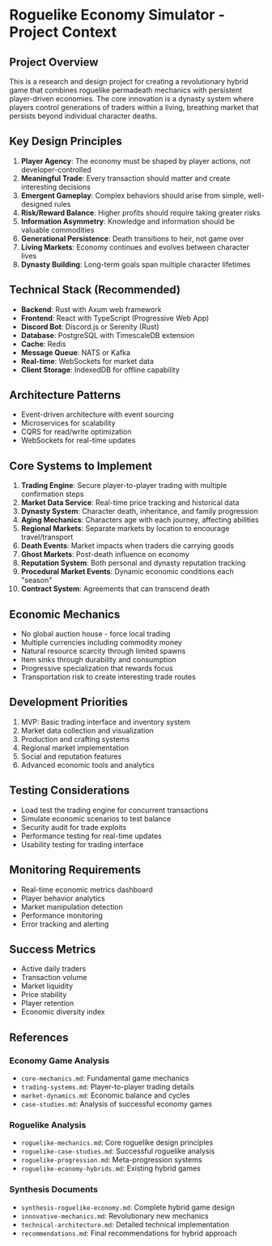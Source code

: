 # Roguelike Economy Simulator - Project Context

## Project Overview
This is a research and design project for creating a revolutionary hybrid game that combines roguelike permadeath mechanics with persistent player-driven economies. The core innovation is a dynasty system where players control generations of traders within a living, breathing market that persists beyond individual character deaths.

## Key Design Principles
1. **Player Agency**: The economy must be shaped by player actions, not developer-controlled
2. **Meaningful Trade**: Every transaction should matter and create interesting decisions
3. **Emergent Gameplay**: Complex behaviors should arise from simple, well-designed rules
4. **Risk/Reward Balance**: Higher profits should require taking greater risks
5. **Information Asymmetry**: Knowledge and information should be valuable commodities
6. **Generational Persistence**: Death transitions to heir, not game over
7. **Living Markets**: Economy continues and evolves between character lives
8. **Dynasty Building**: Long-term goals span multiple character lifetimes

## Technical Stack (Recommended)
- **Backend**: Rust with Axum web framework
- **Frontend**: React with TypeScript (Progressive Web App)
- **Discord Bot**: Discord.js or Serenity (Rust)
- **Database**: PostgreSQL with TimescaleDB extension
- **Cache**: Redis
- **Message Queue**: NATS or Kafka
- **Real-time**: WebSockets for market data
- **Client Storage**: IndexedDB for offline capability

## Architecture Patterns
- Event-driven architecture with event sourcing
- Microservices for scalability
- CQRS for read/write optimization
- WebSockets for real-time updates

## Core Systems to Implement
1. **Trading Engine**: Secure player-to-player trading with multiple confirmation steps
2. **Market Data Service**: Real-time price tracking and historical data
3. **Dynasty System**: Character death, inheritance, and family progression
4. **Aging Mechanics**: Characters age with each journey, affecting abilities
5. **Regional Markets**: Separate markets by location to encourage travel/transport
6. **Death Events**: Market impacts when traders die carrying goods
7. **Ghost Markets**: Post-death influence on economy
8. **Reputation System**: Both personal and dynasty reputation tracking
9. **Procedural Market Events**: Dynamic economic conditions each "season"
10. **Contract System**: Agreements that can transcend death

## Economic Mechanics
- No global auction house - force local trading
- Multiple currencies including commodity money
- Natural resource scarcity through limited spawns
- Item sinks through durability and consumption
- Progressive specialization that rewards focus
- Transportation risk to create interesting trade routes

## Development Priorities
1. MVP: Basic trading interface and inventory system
2. Market data collection and visualization
3. Production and crafting systems
4. Regional market implementation
5. Social and reputation features
6. Advanced economic tools and analytics

## Testing Considerations
- Load test the trading engine for concurrent transactions
- Simulate economic scenarios to test balance
- Security audit for trade exploits
- Performance testing for real-time updates
- Usability testing for trading interface

## Monitoring Requirements
- Real-time economic metrics dashboard
- Player behavior analytics
- Market manipulation detection
- Performance monitoring
- Error tracking and alerting

## Success Metrics
- Active daily traders
- Transaction volume
- Market liquidity
- Price stability
- Player retention
- Economic diversity index

## References
### Economy Game Analysis
- `core-mechanics.md`: Fundamental game mechanics
- `trading-systems.md`: Player-to-player trading details  
- `market-dynamics.md`: Economic balance and cycles
- `case-studies.md`: Analysis of successful economy games

### Roguelike Analysis
- `roguelike-mechanics.md`: Core roguelike design principles
- `roguelike-case-studies.md`: Successful roguelike analysis
- `roguelike-progression.md`: Meta-progression systems
- `roguelike-economy-hybrids.md`: Existing hybrid games

### Synthesis Documents
- `synthesis-roguelike-economy.md`: Complete hybrid game design
- `innovative-mechanics.md`: Revolutionary new mechanics
- `technical-architecture.md`: Detailed technical implementation
- `recommendations.md`: Final recommendations for hybrid approach